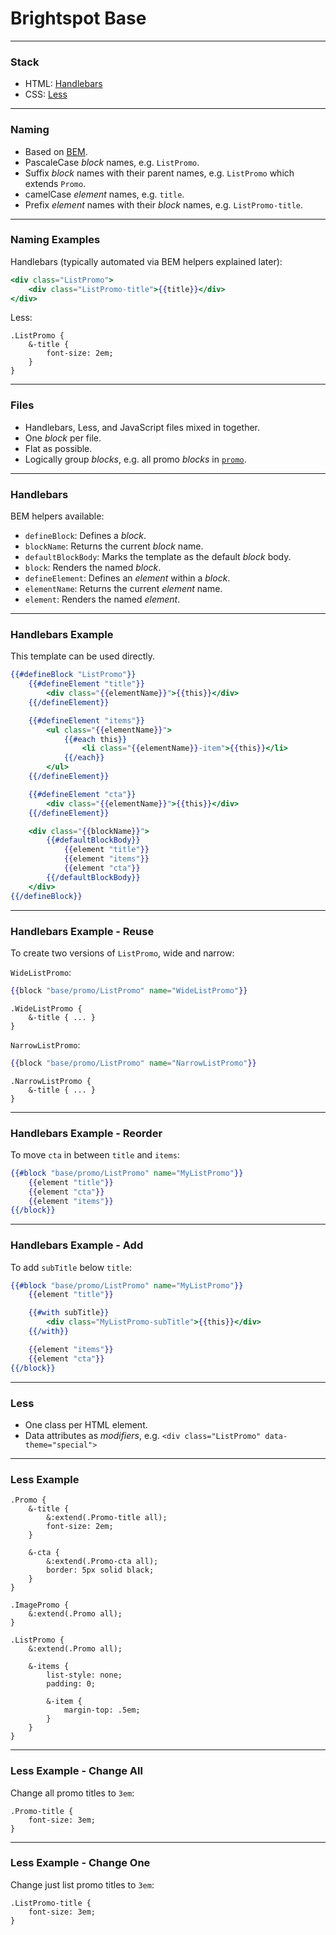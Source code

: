 # Brightspot Base

---

### Stack

* HTML: [Handlebars](http://handlebarsjs.com/)
* CSS: [Less](http://lesscss.org/)

---

### Naming

* Based on [BEM](https://en.bem.info/).
* PascaleCase _block_ names, e.g. `ListPromo`.
* Suffix _block_ names with their parent names, e.g. `ListPromo` which extends `Promo`.
* camelCase _element_ names, e.g. `title`.
* Prefix _element_ names with their _block_ names, e.g. `ListPromo-title`.

---

### Naming Examples

Handlebars (typically automated via BEM helpers explained later):

```hbs
<div class="ListPromo">
    <div class="ListPromo-title">{{title}}</div>
</div>
```

Less:

```less
.ListPromo {
    &-title {
        font-size: 2em;
    }
}
```

---

### Files

* Handlebars, Less, and JavaScript files mixed in together.
* One _block_ per file.
* Flat as possible.
* Logically group _blocks_, e.g. all promo _blocks_ in [`promo`](src/main/webapp/base/promo).

---

### Handlebars

BEM helpers available:

* `defineBlock`: Defines a _block_.
* `blockName`: Returns the current _block_ name.
* `defaultBlockBody`: Marks the template as the default _block_ body.
* `block`: Renders the named _block_.
* `defineElement`: Defines an _element_ within a _block_.
* `elementName`: Returns the current _element_ name.
* `element`: Renders the named _element_.

---

### Handlebars Example

This template can be used directly.

```hbs
{{#defineBlock "ListPromo"}}
    {{#defineElement "title"}}
        <div class="{{elementName}}">{{this}}</div>
    {{/defineElement}}

    {{#defineElement "items"}}
        <ul class="{{elementName}}">
            {{#each this}}
                <li class="{{elementName}}-item">{{this}}</li>
            {{/each}}
        </ul>
    {{/defineElement}}

    {{#defineElement "cta"}}
        <div class="{{elementName}}">{{this}}</div>
    {{/defineElement}}

    <div class="{{blockName}}">
        {{#defaultBlockBody}}
            {{element "title"}}
            {{element "items"}}
            {{element "cta"}}
        {{/defaultBlockBody}}
    </div>
{{/defineBlock}}
```

---

### Handlebars Example - Reuse

To create two versions of `ListPromo`, wide and narrow:

`WideListPromo`:

```hbs
{{block "base/promo/ListPromo" name="WideListPromo"}}
```

```less
.WideListPromo {
    &-title { ... }
}
```

`NarrowListPromo`:

```hbs
{{block "base/promo/ListPromo" name="NarrowListPromo"}}
```

```less
.NarrowListPromo {
    &-title { ... }
}
```

---

### Handlebars Example - Reorder

To move `cta` in between `title` and `items`:

```hbs
{{#block "base/promo/ListPromo" name="MyListPromo"}}
    {{element "title"}}
    {{element "cta"}}
    {{element "items"}}
{{/block}}
```

---

### Handlebars Example - Add

To add `subTitle` below `title`:

```hbs
{{#block "base/promo/ListPromo" name="MyListPromo"}}
    {{element "title"}}

    {{#with subTitle}}
        <div class="MyListPromo-subTitle">{{this}}</div>
    {{/with}}

    {{element "items"}}
    {{element "cta"}}
{{/block}}
```

---

### Less

* One class per HTML element.
* Data attributes as _modifiers_, e.g. `<div class="ListPromo" data-theme="special">`

---

### Less Example

```less
.Promo {
    &-title {
        &:extend(.Promo-title all);
        font-size: 2em;
    }

    &-cta {
        &:extend(.Promo-cta all);
        border: 5px solid black;
    }
}
```

```less
.ImagePromo {
    &:extend(.Promo all);
}
```

```less
.ListPromo {
    &:extend(.Promo all);

    &-items {
        list-style: none;
        padding: 0;

        &-item {
            margin-top: .5em;
        }
    }
}
```

---

### Less Example - Change All

Change all promo titles to `3em`:

```less
.Promo-title {
    font-size: 3em;
}
```

---

### Less Example - Change One

Change just list promo titles to `3em`:

```less
.ListPromo-title {
    font-size: 3em;
}
```
